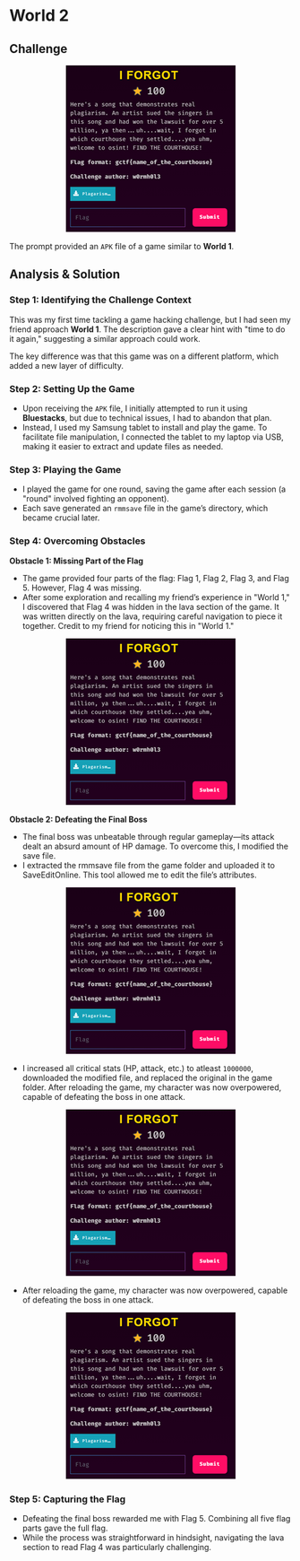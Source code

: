 # World 2

## Challenge

<p align= "center">
  <img src = "https://github.com/batricha/CTF-Writeups/blob/main/GCTF2024/Misc/I%20Forgot/forgot1.png" alt="Challenge Image">
</p>


The prompt provided an `APK` file of a game similar to **World 1**.

## Analysis & Solution

### Step 1: Identifying the Challenge Context
This was my first time tackling a game hacking challenge, but I had seen my friend approach **World 1**. The description gave a clear hint with "time to do it again," suggesting a similar approach could work.

The key difference was that this game was on a different platform, which added a new layer of difficulty.

### Step 2: Setting Up the Game
- Upon receiving the `APK` file, I initially attempted to run it using **Bluestacks**, but due to technical issues, I had to abandon that plan.
- Instead, I used my Samsung tablet to install and play the game. To facilitate file manipulation, I connected the tablet to my laptop via USB, making it easier to extract and update files as needed.

### Step 3: Playing the Game
- I played the game for one round, saving the game after each session (a "round" involved fighting an opponent).
- Each save generated an `rmmsave` file in the game’s directory, which became crucial later.

### Step 4: Overcoming Obstacles
**Obstacle 1: Missing Part of the Flag**
- The game provided four parts of the flag: Flag 1, Flag 2, Flag 3, and Flag 5. However, Flag 4 was missing.
- After some exploration and recalling my friend’s experience in "World 1," I discovered that Flag 4 was hidden in the lava section of the game. It was written directly on the lava, requiring careful navigation to piece it together. Credit to my friend for noticing this in "World 1." 

<p align= "center">
  <img src = "https://github.com/batricha/CTF-Writeups/blob/main/GCTF2024/Misc/I%20Forgot/forgot1.png" alt="Challenge Image">
</p>

**Obstacle 2: Defeating the Final Boss**
- The final boss was unbeatable through regular gameplay—its attack dealt an absurd amount of HP damage. To overcome this, I modified the save file.
- I extracted the rmmsave file from the game folder and uploaded it to SaveEditOnline. This tool allowed me to edit the file’s attributes.

<p align= "center">
  <img src = "https://github.com/batricha/CTF-Writeups/blob/main/GCTF2024/Misc/I%20Forgot/forgot1.png" alt="Challenge Image">
</p>

- I increased all critical stats (HP, attack, etc.) to atleast `1000000`, downloaded the modified file, and replaced the original in the game folder. After reloading the game, my character was now overpowered, capable of defeating the boss in one attack. 

<p align= "center">
  <img src = "https://github.com/batricha/CTF-Writeups/blob/main/GCTF2024/Misc/I%20Forgot/forgot1.png" alt="Challenge Image">
</p>

- After reloading the game, my character was now overpowered, capable of defeating the boss in one attack. 
<p align= "center">
  <img src = "https://github.com/batricha/CTF-Writeups/blob/main/GCTF2024/Misc/I%20Forgot/forgot1.png" alt="Challenge Image">
</p>

### Step 5: Capturing the Flag
- Defeating the final boss rewarded me with Flag 5. Combining all five flag parts gave the full flag.
- While the process was straightforward in hindsight, navigating the lava section to read Flag 4 was particularly challenging.




